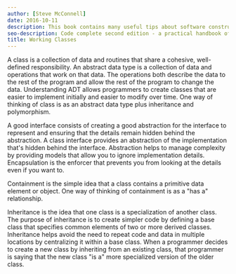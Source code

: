 ```yaml
---
author: [Steve McConnell]
date: 2016-10-11
description: This book contains many useful tips about software construction and best practices on creating clean code. A list of issues that can happen during software construction and how to avoid them by testing your code before writing them. The best part is the checklist at the end of every section containing useful items to check for during software construction.
seo-description: Code complete second edition - a practical handbook of software construction by Steve McConnell notes.
title: Working Classes
---
```


A class is a collection of data and routines that share a cohesive, well-defined responsibility. An abstract data type is a collection of data and operations that work on that data. The operations both describe the data to the rest of the program and allow the rest of the program to change the data. Understanding ADT allows programmers to create classes that are easier to implement initially and easier to modify over time. One way of thinking of class is as an abstract data type plus inheritance and polymorphism.

A good interface consists of creating a good abstraction for the interface to represent and ensuring that the details remain hidden behind the abstraction. A class interface provides an abstraction of the implementation that's hidden behind the interface. Abstraction helps to manage complexity by providing models that allow you to ignore implementation details. Encapsulation is the enforcer that prevents you from looking at the details even if you want to.

Containment is the simple idea that a class contains a primitive data element or object. One way of thinking of containment is as a "has a" relationship.

Inheritance is the idea that one class is a specialization of another class. The purpose of inheritance is to create simpler code by defining a base class that specifies common elements of two or more derived classes. Inheritance helps avoid the need to repeat code and data in multiple locations by centralizing it within a base class. When a programmer decides to create a new class by inheriting from an existing class, that programmer is saying that the new class "is a" more specialized version of the older class.
